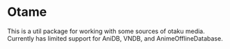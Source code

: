 # Otame
This is a util package for working with some sources of otaku media.
Currently has limited support for AniDB, VNDB, and AnimeOfflineDatabase.